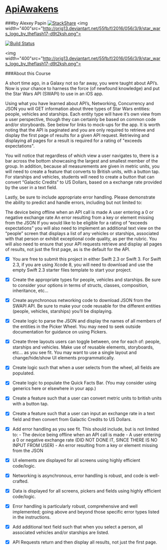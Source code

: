 # [ApiAwakens](https://teamtreehouse.com/projects/the-api-awakens)
###by Alexey Papin 
[![StackShare](https://img.shields.io/badge/tech-stack-0690fa.svg?style=flat)](https://stackshare.io/zzheads/zzheads-at-gmail-com)
<img width="400"src="http://orig13.deviantart.net/55fb/f/2016/056/3/9/star_wars_logo_by_theflash17-d9t2ksh.png">

[![Build Status](https://travis-ci.org/Jintin/Swimat.svg?branch=master)](https://travis-ci.org/Jintin/Swimat)

<img width="400"src="http://orig13.deviantart.net/55fb/f/2016/056/3/9/star_wars_logo_by_theflash17-d9t2ksh.png">

###About this Course

A short time ago, in a Galaxy not so far away, you were taught about API’s. Now is your chance to harness the force (of newfound knowledge) and put the Star Wars API (SWAPI) to use in an iOS app.

Using what you have learned about API’s, Networking, Concurrency and JSON you will GET information about three types of Star Wars entities: people, vehicles and starships. Each entity type will have it’s own view from a user perspective, though they can certainly be based on common code and/or storyboards. See below for links to mock-ups for the app. It is worth noting that the API is paginated and you are only required to retrieve and display the first page of results for a given API request. Retrieving and displaying all pages for a result is required for a rating of "exceeds expectations".

You will notice that regardless of which view a user navigates to, there is a bar across the bottom showcasing the largest and smallest member of the group. In addition, because all measurements are given in metric units, you will need to create a feature that converts to British units, with a button tap. For starships and vehicles, students will need to create a button that can convert “Galactic Credits” to US Dollars, based on a exchange rate provided by the user in a text field.

Lastly, be sure to include appropriate error handling. Please demonstrate the ability to predict and handle errors, including but not limited to:

The device being offline when an API call is made
A user entering a 0 or negative exchange rate
An error resulting from a key or element missing from the JSON
If you would like to be eligible for a rating of “exceeds expectations” you will also need to implement an additional text view on the “people” screen that displays a list of any vehicles or starships, associated with that person or exhibit exceptional code quality, as per the rubric. You will also need to ensure that your API requests retrieve and display all pages of results, not just the first page, as is the default for the API.

- [x] You are free to submit this project in either Swift 2.3 or Swift 3. For Swift 2.3, if you are using Xcode 8, you will need to download and use the empty Swift 2.3 starter files template to start your project.
- [x] Create the appropriate types for people, vehicles and starships. Be sure to consider your options in terms of structs, classes, composition, inheritance, etc...
- [x] Create asynchronous networking code to download JSON from the SWAPI API. Be sure to make your code reusable for the different entities (people, vehicles, starships) you’ll be displaying.
- [x] Create logic to parse the JSON and display the names of all members of the entities in the Picker Wheel. You may need to seek outside documentation for guidance on using Pickers.
- [x] Create three layouts users can toggle between, one for each of: people, starships and vehicles. Make use of reusable elements, storyboards, etc… as you see fit. You may want to use a single layout and change/hide/show UI elements programmatically.
- [x] Create logic such that when a user selects from the wheel, all fields are populated.
- [x] Create logic to populate the Quick Facts Bar. (You may consider using generics here or elsewhere in your app.)
- [x] Create a feature such that a user can convert metric units to british units with a button tap.
- [x] Create a feature such that a user can input an exchange rate in a text field and then convert from Galactic Credits to US Dollars.
- [x] Add error handling as you see fit. This should include, but is not limited to:
      - The device being offline when an API call is made
      - A user entering a 0 or negative exchange rate (DID NOT DONE IT, SINCE THERE IS NO INPUT FROM USER)
      - An error resulting from a key or element missing from the JSON
 
- [x] UI elements are displayed for all screens using highly efficient code/logic.
- [x] Networking is asynchronous, error handling is robust, and code is well-crafted.
- [x] Data is displayed for all screens, pickers and fields using highly efficient code/logic.
- [x] Error handling is particularly robust, comprehensive and well implemented; going above and beyond those specific error types listed in the instructions.
- [x] Add additional text field such that when you select a person, all associated vehicles and/or starships are listed.
- [x] API Requests return and then display all results, not just the first page.
 
>
